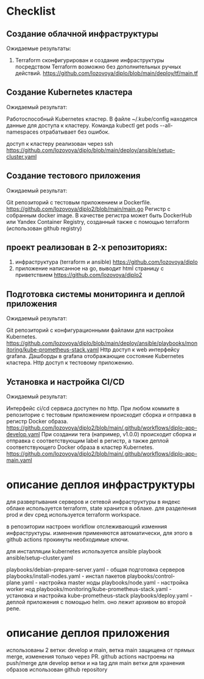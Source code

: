 # Checklist

## Создание облачной инфраструктуры
Ожидаемые результаты:

1. Terraform сконфигурирован и создание инфраструктуры посредством Terraform возможно без дополнительных ручных действий.
https://github.com/lozovoya/diplo/blob/main/deploy/tf/main.tf

## Создание Kubernetes кластера

Ожидаемый результат:

Работоспособный Kubernetes кластер.
В файле ~/.kube/config находятся данные для доступа к кластеру. 
Команда kubectl get pods --all-namespaces отрабатывает без ошибок.


доступ к кластеру реализован через ssh
https://github.com/lozovoya/diplo/blob/main/deploy/ansible/setup-cluster.yaml

## Создание тестового приложения

Ожидаемый результат:

Git репозиторий с тестовым приложением и Dockerfile. https://github.com/lozovoya/diplo2/blob/main/main.go
Регистр с собранным docker image. В качестве регистра может быть DockerHub или Yandex Container Registry, созданный также с помощью terraform (использован github registry)


## проект реализован в 2-х репозиториях:
1. инфраструктура (terraform и ansible) https://github.com/lozovoya/diplo
2. приложение написанное на go, выводит html страницу с приветствием https://github.com/lozovoya/diplo2


## Подготовка cистемы мониторинга и деплой приложения

Ожидаемый результат:

Git репозиторий с конфигурационными файлами для настройки Kubernetes. https://github.com/lozovoya/diplo/blob/main/deploy/ansible/playbooks/monitoring/kube-prometheus-stack.yaml
Http доступ к web интерфейсу grafana.
Дашборды в grafana отображающие состояние Kubernetes кластера.
Http доступ к тестовому приложению.

## Установка и настройка CI/CD

Ожидаемый результат:

Интерфейс ci/cd сервиса доступен по http.
При любом коммите в репозиторие с тестовым приложением происходит сборка и отправка в регистр Docker образа. https://github.com/lozovoya/diplo2/blob/main/.github/workflows/diplo-app-develop.yaml
При создании тега (например, v1.0.0) происходит сборка и отправка с соответствующим label в регистр, а также деплой соответствующего Docker образа в кластер Kubernetes. https://github.com/lozovoya/diplo2/blob/main/.github/workflows/diplo-app-main.yaml

# описание деплоя инфраструктуры

для развертывания серверов и сетевой инфраструктуры в яндекс облаке используется terraform, state хранится в облаке. для разделения prod и dev сред используется terraform workspace.

в репозитории настроен workflow отслеживающий изменния инфраструктуры. изменения применяются автоматически, для этого в github actions прокинуты необходимые ключи.

для инсталляции kubernetes используется ansible playbook ansible/setup-cluster.yaml

 playbooks/debian-prepare-server.yaml - общая подготовка серверов
 playbooks/install-nodes.yaml - инстал пакетов
 playbooks/control-plane.yaml - настройка master ноды
 playbooks/node.yaml - настройка worker нод
 playbooks/monitoring/kube-prometheus-stack.yaml - установка и настройка kube-prometheus-stack
 playbooks/deploy.yaml - деплой приложения с помощью helm. оно лежит архивом во второй репе.


# описание деплоя приложения

 использованы 2 ветки: develop и main, ветка main защищена от прямых merge, изменения только через PR.
 github actions настроены на push/merge для develop ветки и на tag для main ветки
 для хранения образов использован github repository

